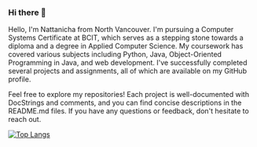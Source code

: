 ### Hi there 👋
Hello, I'm Nattanicha from North Vancouver. I'm pursuing a Computer Systems Certificate at BCIT, which serves as a stepping stone towards a diploma and a degree in Applied Computer Science. My coursework has covered various subjects including Python, Java, Object-Oriented Programming in Java, and web development. I've successfully completed several projects and assignments, all of which are available on my GitHub profile.

Feel free to explore my repositories! Each project is well-documented with DocStrings and comments, and you can find concise descriptions in the README.md files. If you have any questions or feedback, don't hesitate to reach out.

[![Top Langs](https://github-readme-stats.vercel.app/api/top-langs/?username=NichapraeNiw&layout=donut)](https://github.com/anuraghazra/github-readme-stats)
